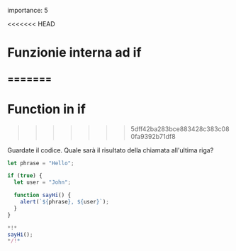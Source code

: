 importance: 5

<<<<<<< HEAD
# Funzionie interna ad if
=======
---
# Function in if
>>>>>>> 5dff42ba283bce883428c383c080fa9392b71df8

Guardate il codice. Quale sarà il risultato della chiamata all'ultima riga?

```js run
let phrase = "Hello";

if (true) {
  let user = "John";

  function sayHi() {
    alert(`${phrase}, ${user}`);
  }
}

*!*
sayHi();
*/!*
```
